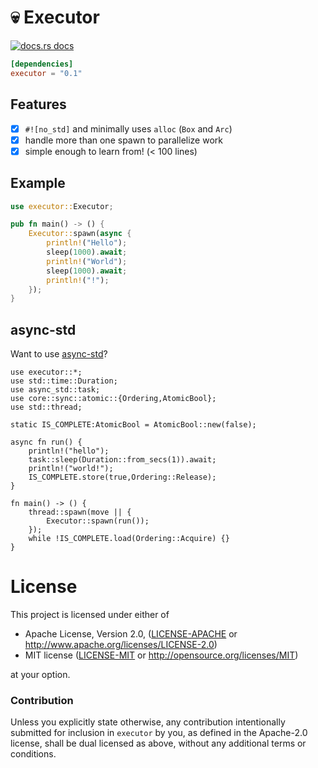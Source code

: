 # 💀 Executor

<a href="https://docs.rs/executor"><img src="https://img.shields.io/badge/docs-latest-blue.svg?style=flat-square" alt="docs.rs docs" /></a>

```toml
[dependencies]
executor = "0.1"
```
## Features
- [x] `#![no_std]` and minimally uses `alloc` (`Box` and `Arc`)
- [x] handle more than one spawn to parallelize work
- [x] simple enough to learn from! (< 100 lines)

## Example

```rust
use executor::Executor;

pub fn main() -> () {
    Executor::spawn(async {
        println!("Hello");
        sleep(1000).await;
        println!("World");
        sleep(1000).await;
        println!("!");
    });
}
```

## async-std

Want to use [async-std](https://async.rs/)?

```
use executor::*;
use std::time::Duration;
use async_std::task;
use core::sync::atomic::{Ordering,AtomicBool};
use std::thread;

static IS_COMPLETE:AtomicBool = AtomicBool::new(false);

async fn run() {
    println!("hello");
    task::sleep(Duration::from_secs(1)).await;
    println!("world!");
    IS_COMPLETE.store(true,Ordering::Release);
}

fn main() -> () {
    thread::spawn(move || {
        Executor::spawn(run());
    });
    while !IS_COMPLETE.load(Ordering::Acquire) {}
}
```

# License

This project is licensed under either of

 * Apache License, Version 2.0, ([LICENSE-APACHE](LICENSE-APACHE) or
   http://www.apache.org/licenses/LICENSE-2.0)
 * MIT license ([LICENSE-MIT](LICENSE-MIT) or
   http://opensource.org/licenses/MIT)

at your option.

### Contribution

Unless you explicitly state otherwise, any contribution intentionally submitted
for inclusion in `executor` by you, as defined in the Apache-2.0 license, shall be
dual licensed as above, without any additional terms or conditions.
